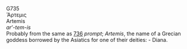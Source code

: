 <body>
  <p>G735<br>  Ἄρτεμις  <br> Artemis  <br><i>ar‘-tem-is </i><br>Probably from the same as <a href="g0736.htm">736</a>  <i>prompt</i>; <i>Artemis</i>, the name of a Grecian goddess borrowed by the Asiatics for one of their deities: - Diana.<br></p>
 </body>